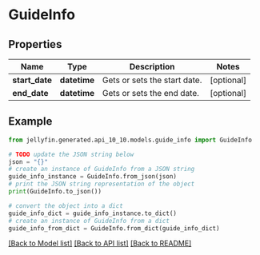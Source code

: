 # GuideInfo


## Properties

Name | Type | Description | Notes
------------ | ------------- | ------------- | -------------
**start_date** | **datetime** | Gets or sets the start date. | [optional] 
**end_date** | **datetime** | Gets or sets the end date. | [optional] 

## Example

```python
from jellyfin.generated.api_10_10.models.guide_info import GuideInfo

# TODO update the JSON string below
json = "{}"
# create an instance of GuideInfo from a JSON string
guide_info_instance = GuideInfo.from_json(json)
# print the JSON string representation of the object
print(GuideInfo.to_json())

# convert the object into a dict
guide_info_dict = guide_info_instance.to_dict()
# create an instance of GuideInfo from a dict
guide_info_from_dict = GuideInfo.from_dict(guide_info_dict)
```
[[Back to Model list]](README.md#documentation-for-models) [[Back to API list]](README.md#documentation-for-api-endpoints) [[Back to README]](README.md)


